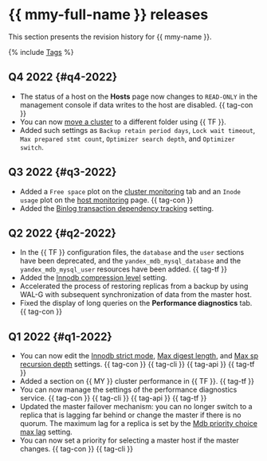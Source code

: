 # {{ mmy-full-name }} releases

This section presents the revision history for {{ mmy-name }}.

{% include [Tags](../_includes/mdb/release-notes-tags.md) %}

## Q4 2022 {#q4-2022}

* The status of a host on the **Hosts** page now changes to `READ-ONLY` in the management console if data writes to the host are disabled. {{ tag-con }}
* You can now [move a cluster](operations/update.md#move-cluster) to a different folder using {{ TF }}.
* Added such settings as `Backup retain period days`, `Lock wait timeout`, `Max prepared stmt count`, `Optimizer search depth`, and `Optimizer switch`.

## Q3 2022 {#q3-2022}

* Added a `Free space` plot on the [cluster monitoring](operations/monitoring.md#monitoring-cluster) tab and an `Inode usage` plot on the [host monitoring](operations/monitoring.md#monitoring-hosts) page. {{ tag-con }}
* Added the [Binlog transaction dependency tracking](concepts/settings-list.md#setting-binlog-transaction-dependency-tracking) setting.

## Q2 2022 {#q2-2022}

* In the {{ TF }} configuration files, the `database` and the `user` sections have been deprecated, and the `yandex_mdb_mysql_database` and the `yandex_mdb_mysql_user` resources have been added. {{ tag-tf }}
* Added the [Innodb compression level](concepts/settings-list.md#setting-innodb-compression-level) setting.
* Accelerated the process of restoring replicas from a backup by using WAL-G with subsequent synchronization of data from the master host.
* Fixed the display of long queries on the **Performance diagnostics** tab. {{ tag-con }}

## Q1 2022 {#q1-2022}

* You can now edit the [Innodb strict mode](concepts/settings-list.md#setting-strict-mode), [Max digest length](concepts/settings-list.md#setting-max-digest-length), and [Max sp recursion depth](concepts/settings-list.md#setting-max-sp-recursion-depth) settings. {{ tag-con }} {{ tag-cli }} {{ tag-api }} {{ tag-tf }}
* Added a section on {{ MY }} cluster performance in {{ TF }}. {{ tag-tf }}
* You can now manage the settings of the performance diagnostics service. {{ tag-con }} {{ tag-cli }} {{ tag-api }} {{ tag-tf }}
* Updated the master failover mechanism: you can no longer switch to a replica that is lagging far behind or change the master if there is no quorum. The maximum lag for a replica is set by the [Mdb priority choice max lag](concepts/settings-list.md#setting-mdb-priority-choice-max-lag) setting.
* You can now set a priority for selecting a master host if the master changes. {{ tag-con }} {{ tag-cli }}
